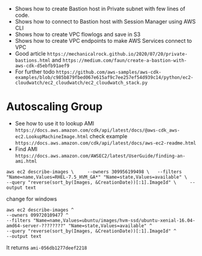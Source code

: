 * Shows how to create Bastion host in Private subnet with few lines of code.
* Shows how to connect to Bastion host with Session Manager using AWS CLI
* Shows how to create VPC flowlogs and save in S3
* Shows how to create VPC endpoints to make AWS Services connect to VPC
* Good article `https://mechanicalrock.github.io/2020/07/20/private-bastions.html` and `https://medium.com/faun/create-a-bastion-with-aws-cdk-d5ebfb91aef9`
* For further todo `https://github.com/aws-samples/aws-cdk-examples/blob/c985b879fbed067e615af9c7ee257ef54d939c14/python/ec2-cloudwatch/ec2_cloudwatch/ec2_cloudwatch_stack.py`
# Autoscaling Group
* See how to use it to lookup AMI `https://docs.aws.amazon.com/cdk/api/latest/docs/@aws-cdk_aws-ec2.LookupMachineImage.html` check example `https://docs.aws.amazon.com/cdk/api/latest/docs/aws-ec2-readme.html`
* Find AMI `https://docs.aws.amazon.com/AWSEC2/latest/UserGuide/finding-an-ami.html`

`aws ec2 describe-images \    
    --owners 309956199498 \  
    --filters "Name=name,Values=RHEL-7.5_HVM_GA*" "Name=state,Values=available" \    
    --query "reverse(sort_by(Images, &CreationDate))[:1].ImageId" \    
    --output text`    

change for windows

`aws ec2 describe-images ^`  
    `--owners 099720109477 ^`  
    `--filters "Name=name,Values=ubuntu/images/hvm-ssd/ubuntu-xenial-16.04-amd64-server-????????" "Name=state,Values=available" ^`  
    `--query "reverse(sort_by(Images, &CreationDate))[:1].ImageId" ^`  
    `--output text`  

It returns
`ami-056db1277deef2218`
